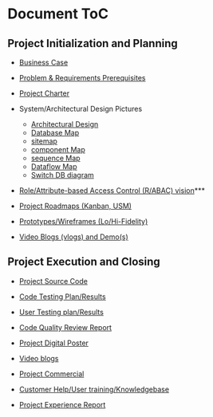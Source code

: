 # Document ToC
## Project Initialization and Planning 

- [Business Case](Presentation%20%26%20Meetings/Scrums/Scrum%231/Business_case.pdf)

- [Problem & Requirements Prerequisites](Presentation%20%26%20Meetings/Scrums/Scrum%231/Project%20Requirements.pdf)
* [Project Charter](Presentation%20%26%20Meetings/Scrums/Scrum%231/Project_charter.pdf)

- System/Architectural Design Pictures
   * [Architectural Design](Images%20%26%20Design/architectural_design.png)
   * [Database Map](https://github.com/yang242j/VSB_Plus/tree/master/Document/Images%20%26%20Design/Database)
   * [sitemap](Images%20%26%20Design/sitemap.png)
   * [component Map](Images%20%26%20Design/Component_Relationship.png)
   * [sequence Map](https://github.com/yang242j/VSB_Plus/blob/master/Document/Images%20%26%20Design/Sequence-diagram%20(user).png)
   * [Dataflow Map](https://github.com/yang242j/VSB_Plus/blob/master/Document/Images%20%26%20Design/dataflow.png)
   * [Switch DB diagram](https://github.com/yang242j/VSB_Plus/blob/master/Document/Images%20%26%20Design/Switch%20DB%20diagram.jpg)

- [Role/Attribute-based Access Control (R/ABAC) vision](/)***

- [Project Roadmaps (Kanban, USM)](https://github.com/yang242j/VSB_Plus/projects)

- [Prototypes/Wireframes (Lo/Hi-Fidelity)](Prototypes)

- [Video Blogs (vlogs) and Demo(s)](Presentation%20&%20Meetings/Vlogs)
## Project Execution and Closing
- [Project Source Code](https://github.com/yang242j/VSB_Plus/tree/master/Code)

- [Code Testing Plan/Results](Testing%20Plan%20&%20Result)

- [User Testing plan/Results](Testing%20Plan%20&%20Result)

- [Code Quality Review Report](code_review.md)

- [Project Digital Poster](SSE%20Group%206%20Poster.pdf)

- [Video blogs](Presentation%20&%20Meetings/Vlogs)

- [Project Commercial](https://youtu.be/VtX2HNYYPvA)

- [Customer Help/User training/Knowledgebase](how_to.md)

- [Project Experience Report](Project_Experience_Report.md)
